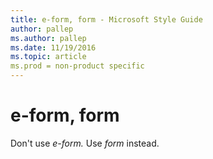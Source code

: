 ```yaml
---
title: e-form, form - Microsoft Style Guide
author: pallep
ms.author: pallep
ms.date: 11/19/2016
ms.topic: article
ms.prod = non-product specific
---
```


# e-form, form

Don't use *e-form.* Use *form* instead. 
